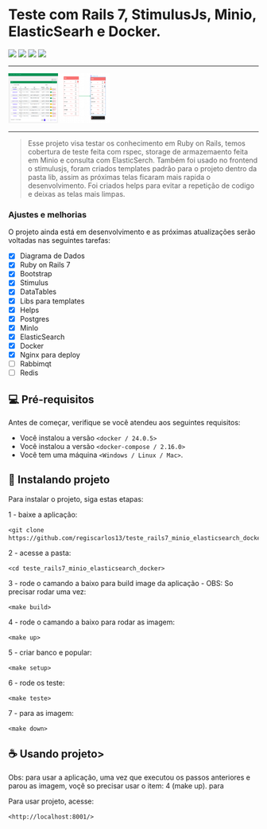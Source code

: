 # Teste com Rails 7, StimulusJs, Minio, ElasticSearh e Docker.
<img src="https://img.shields.io/badge/Ruby_on_Rails-CC0000?style=for-the-badge&logo=ruby-on-rails&logoColor=white" />
<img src="https://img.shields.io/badge/Docker-2496ED?style=for-the-badge&logo=docker&logoColor=white" />
<img src="https://img.shields.io/badge/Elastic-FFFFFF?style=for-the-badge&logo=elastic&logoColor=black" />
<img src="https://img.shields.io/badge/Bootstrap-563D7C?style=for-the-badge&logo=bootstrap&logoColor=white" />
<hr>
<img src="https://github.com/regiscarlos13/teste_rails7_minio_elasticsearch_docker/blob/main/app/assets/images/tela.png", height="100" width="100" >
<img src="https://github.com/regiscarlos13/teste_rails7_minio_elasticsearch_docker/blob/main/app/assets/images/diagramas.png", height="100" width="100" >
<hr>

> Esse projeto visa testar os conhecimento em Ruby on Rails, temos cobertura de teste feita com rspec, storage de armazemaento feita em Minio e consulta com ElasticSerch. Também foi usado no frontend o stimulusjs, foram criados templates padrão para o projeto dentro da pasta lib, assim as próximas telas ficaram mais rapida o desenvolvimento. Foi criados helps para evitar a repetição de codigo e deixas as telas mais limpas.

### Ajustes e melhorias

O projeto ainda está em desenvolvimento e as próximas atualizações serão voltadas nas seguintes tarefas:

- [x] Diagrama de Dados
- [x] Ruby on Rails 7
- [x] Bootstrap
- [x] Stimulus
- [x] DataTables
- [x] Libs para templates
- [x] Helps
- [x] Postgres
- [x] MinIo
- [x] ElasticSearch
- [x] Docker
- [x] Nginx para deploy
- [ ] Rabbimqt
- [ ] Redis

## 💻 Pré-requisitos

Antes de começar, verifique se você atendeu aos seguintes requisitos:

* Você instalou a versão  `<docker / 24.0.5>`
* Você instalou a versão  `<docker-compose / 2.16.0>`
* Você tem uma máquina `<Windows / Linux / Mac>`.

## 🚀 Instalando projeto

Para instalar o projeto, siga estas etapas:

1 - baixe a aplicação:
```
<git clone https://github.com/regiscarlos13/teste_rails7_minio_elasticsearch_docker.git>
```

2 - acesse a pasta:
```
<cd teste_rails7_minio_elasticsearch_docker>
```
3 - rode o camando a baixo para build image da aplicação - OBS: So precisar rodar uma vez:
```
<make build>
```

4 - rode o camando a baixo para rodar as imagem:
```
<make up>
```

5 - criar banco e popular:
```
<make setup>
```

6 - rode os teste:
```
<make teste>
```

7 - para as imagem:
```
<make down>
```


## ☕ Usando projeto>

Obs: para usar a aplicação, uma vez que executou os passos anteriores e parou as imagem, voçê so precisar usar o item: 4 (make up).
para

Para usar projeto, acesse:

```
<http://localhost:8001/>
```
